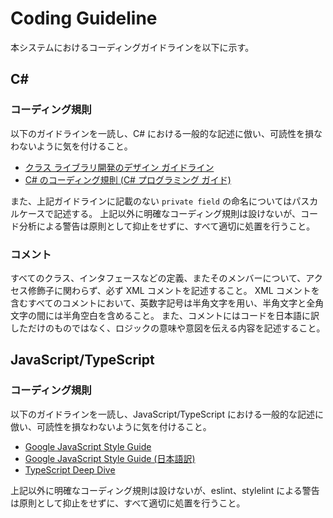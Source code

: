 # Coding Guideline

本システムにおけるコーディングガイドラインを以下に示す。

## C\#

### コーディング規則

以下のガイドラインを一読し、C# における一般的な記述に倣い、可読性を損なわないように気を付けること。

+ [クラス ライブラリ開発のデザイン ガイドライン](https://docs.microsoft.com/ja-jp/previous-versions/dotnet/netframework-3.5/ms229042(v=vs.90))
+ [C# のコーディング規則 (C# プログラミング ガイド)](https://docs.microsoft.com/ja-jp/dotnet/csharp/programming-guide/inside-a-program/coding-conventions)

また、上記ガイドラインに記載のない `private field` の命名についてはパスカルケースで記述する。
上記以外に明確なコーディング規則は設けないが、コード分析による警告は原則として抑止をせずに、すべて適切に処置を行うこと。

### コメント

すべてのクラス、インタフェースなどの定義、またそのメンバーについて、アクセス修飾子に関わらず、必ず XML コメントを記述すること。
XML コメントを含むすべてのコメントにおいて、英数字記号は半角文字を用い、半角文字と全角文字の間には半角空白を含めること。
また、コメントにはコードを日本語に訳しただけのものではなく、ロジックの意味や意図を伝える内容を記述すること。

## JavaScript/TypeScript

### コーディング規則

以下のガイドラインを一読し、JavaScript/TypeScript における一般的な記述に倣い、可読性を損なわないように気を付けること。

+ [Google JavaScript Style Guide](https://google.github.io/styleguide/javascriptguide.xml)
+ [Google JavaScript Style Guide (日本語訳)](https://w.atwiki.jp/aias-jsstyleguide2/pages/1.html)
+ [TypeScript Deep Dive](https://typescript-jp.gitbook.io/deep-dive/)

上記以外に明確なコーディング規則は設けないが、eslint、stylelint による警告は原則として抑止をせずに、すべて適切に処置を行うこと。

